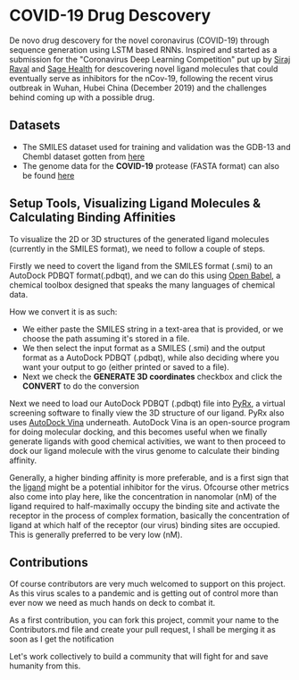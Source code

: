 # COVID-19 Drug Descovery

De novo drug descovery for the novel coronavirus (COVID-19) through sequence generation using LSTM based RNNs. Inspired and started as a submission for the "Coronavirus Deep Learning Competition" put up by [Siraj Raval](https://www.twitter.com/sirajraval) and [Sage Health](https://www.sage-health.org/) for descovering novel ligand molecules that could eventually serve as inhibitors for the nCov-19, following the recent virus outbreak in Wuhan, Hubei China (December 2019) and the challenges behind coming up with a possible drug.

## Datasets
- The SMILES dataset used for training and validation was the GDB-13 and Chembl dataset gotten from [here](http://gdb.unibe.ch/downloads/)
- The genome data for the **COVID-19** protease (FASTA format) can also be found [here](https://www.ncbi.nlm.nih.gov/genbank/)


## Setup Tools, Visualizing Ligand Molecules & Calculating Binding Affinities
To visualize the 2D or 3D structures of the generated ligand molecules (currently in the SMILES format), we need to follow a couple of steps.

Firstly we need to covert the ligand from the SMILES format (.smi) to an AutoDock PDBQT format(.pdbqt), and we can do this using [Open Babel](http://openbabel.org/wiki/Main_Page), a chemical toolbox designed that speaks the many languages of chemical data. 

How we convert it is as such:
- We either paste the SMILES string in a text-area that is provided, or we choose the path assuming it's stored in a file.
- We then select the input format as a SMILES (.smi) and the output format as a AutoDock PDBQT (.pdbqt), while also deciding where you want your output to go (either printed or saved to a file). 
- Next we check the **GENERATE 3D coordinates** checkbox and click the **CONVERT** to do the conversion 

Next we need to load our AutoDock PDBQT (.pdbqt) file into [PyRx](https://pyrx.sourceforge.io/), a virtual screening software to finally view the 3D structure of our ligand. PyRx also uses [AutoDock Vina](http://vina.scripps.edu/) underneath. AutoDock Vina is an open-source program for doing molecular docking, and this becomes useful when we finally generate ligands with good chemical activities, we want to then proceed to dock our ligand molecule with the virus genome to calculate their binding affinity. 

Generally, a higher binding affinity is more preferable, and is a first sign that the [ligand](https://en.wikipedia.org/wiki/Ligand_(biochemistry)) might be a potential inhibitor for the virus. Ofcourse other metrics also come into play here, like the concentration in nanomolar (nM) of the ligand required to half-maximally occupy the binding site and activate the receptor in the process of complex formation, basically the concentration of ligand at which half of the receptor (our virus) binding sites are occupied. This is generally preferred to be very low (nM).


## Contributions
Of course contributors are very much welcomed to support on this project. As this virus scales to a pandemic and is getting out of control more than ever now we need as much hands on deck to combat it. 

As a first contribution, you can fork this project, commit your name to the Contributors.md file and create your pull request, I shall be merging it as soon as I get the notification

Let's work collectively to build a community that will fight for and save humanity from this.